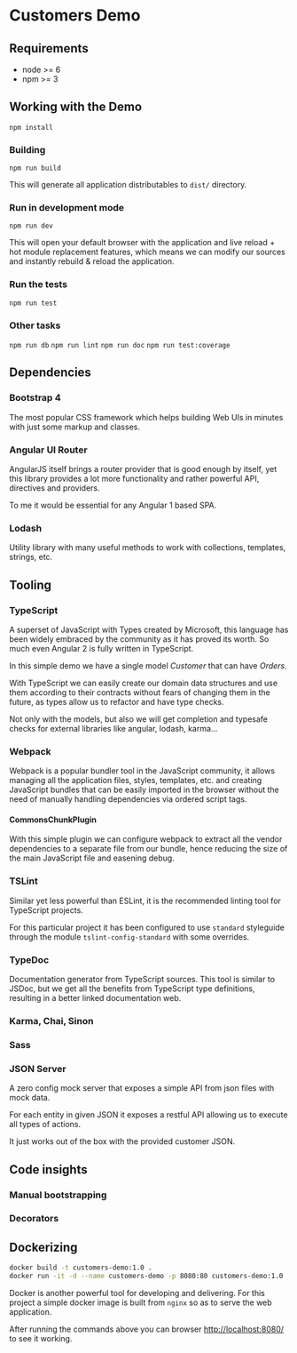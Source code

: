 # Customers Demo

## Requirements

- node \>= 6
- npm \>= 3

## Working with the Demo

`npm install`



### Building

`npm run build`

This will generate all application distributables to `dist/` directory.

### Run in development mode

`npm run dev`

This will open your default browser with the application and live reload + hot module replacement features,
which means we can modify our sources and instantly rebuild & reload the application.

### Run the tests

`npm run test`

### Other tasks

`npm run db`
`npm run lint`
`npm run doc`
`npm run test:coverage`

## Dependencies

### Bootstrap 4

The most popular CSS framework which helps building Web UIs in minutes with just some markup and classes.

### Angular UI Router

AngularJS itself brings a router provider that is good enough by itself, yet this library
provides a lot more functionality and rather powerful API, directives and providers.

To me it would be essential for any Angular 1 based SPA.

### Lodash

Utility library with many useful methods to work with collections, templates, strings, etc. 

## Tooling

### TypeScript

A superset of JavaScript with Types created by Microsoft, this language has been widely embraced by the community
as it has proved its worth. So much even Angular 2 is fully written in TypeScript.

In this simple demo we have a single model _Customer_ that can have _Orders_.

With TypeScript we can easily create our domain data structures and use them according to their contracts
without fears of changing them in the future, as types allow us to refactor and have type checks.

Not only with the models, but also we will get completion and typesafe checks for external libraries like 
angular, lodash, karma...

### Webpack

Webpack is a popular bundler tool in the JavaScript community, it allows managing all the application files, styles,
templates, etc. and creating JavaScript bundles that can be easily imported in the browser without the need of manually
handling dependencies via ordered script tags.

#### CommonsChunkPlugin

With this simple plugin we can configure webpack to extract all the vendor dependencies to a separate file 
from our bundle, hence reducing the size of the main JavaScript file and easening debug.

### TSLint

Similar yet less powerful than ESLint, it is the recommended linting tool for TypeScript projects.

For this particular project it has been configured to use `standard` styleguide through the module 
`tslint-config-standard` with some overrides.

### TypeDoc

Documentation generator from TypeScript sources. This tool is similar to JSDoc, but we get all the benefits from
TypeScript type definitions, resulting in a better linked documentation web.

### Karma, Chai, Sinon

### Sass

### JSON Server

A zero config mock server that exposes a simple API from json files with mock data.

For each entity in given JSON it exposes a restful API allowing us to execute all types of actions.

It just works out of the box with the provided customer JSON.  

## Code insights

### Manual bootstrapping

### Decorators

## Dockerizing

```bash
docker build -t customers-demo:1.0 .
docker run -it -d --name customers-demo -p 8080:80 customers-demo:1.0 
```

Docker is another powerful tool for developing and delivering. For this project a simple docker image
is built from `nginx` so as to serve the web application.

After running the commands above you can browser [http://localhost:8080/](http://localhost:8080) to see it working.
